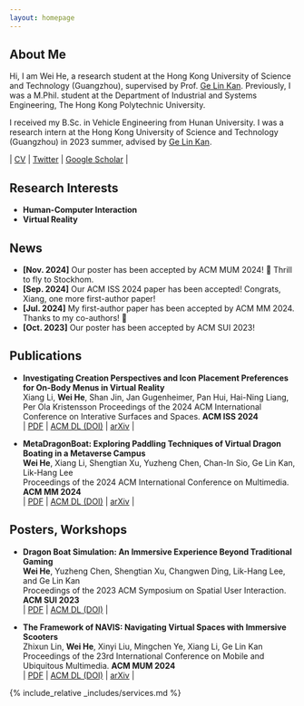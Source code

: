 ```yaml
---
layout: homepage
---
```


## About Me

Hi, I am Wei He, a research student at the Hong Kong University of Science and Technology (Guangzhou), supervised by Prof. [Ge Lin Kan](https://facultyprofiles.hkust-gz.edu.cn/faculty-personal-page/KAN-GeLin/gelin). Previously, I was a M.Phil. student at the Department of Industrial and Systems Engineering, The Hong Kong Polytechnic University.

I received my B.Sc. in Vehicle Engineering from Hunan University. I was a research intern at the Hong Kong University of Science and Technology (Guangzhou) in 2023 summer, advised by [Ge Lin Kan](https://facultyprofiles.hkust-gz.edu.cn/faculty-personal-page/KAN-GeLin/gelin).

\| <a href="./assets/files/CV.pdf">CV</a> \| [Twitter](https://twitter.com/will_weihe) \| [Google Scholar](https://scholar.google.com/citations?user=V2x6UVQAAAAJ&hl) \|

## Research Interests

- **Human-Computer Interaction** 
- **Virtual Reality**

## News

- **[Nov. 2024]** Our poster has been accepted by ACM MUM 2024! 🎉 Thrill to fly to Stockhom.
- **[Sep. 2024]** Our ACM ISS 2024 paper has been accepted! Congrats, Xiang, one more first-author paper!
- **[Jul. 2024]** My first-author paper has been accepted by ACM MM 2024. Thanks to my co-authors! 🎉
- **[Oct. 2023]** Our poster has been accepted by ACM SUI 2023!

## Publications

- **Investigating Creation Perspectives and Icon Placement Preferences for On-Body Menus in Virtual Reality**
  <br>
 Xiang Li, **Wei He**, Shan Jin, Jan Gugenheimer, Pan Hui, Hai-Ning Liang, Per Ola Kristensson
  Proceedings of the 2024 ACM International Conference on Interative Surfaces and Spaces. **ACM ISS 2024**
  <br>
 \| <a href="./assets/files/ISS24_OnBodyMenu.pdf">PDF</a> \| [ACM DL (DOI)](https://dl.acm.org/doi/10.1145/3698136) \| [arXiv](https://arxiv.org/abs/2409.20238) \|

- **MetaDragonBoat: Exploring Paddling Techniques of Virtual Dragon Boating in a Metaverse Campus**
  <br>
  **Wei He**, Xiang Li, Shengtian Xu, Yuzheng Chen, Chan-In Sio, Ge Lin Kan, Lik-Hang Lee
  <br>
  Proceedings of the 2024 ACM International Conference on Multimedia. **ACM MM 2024**
  <br>
 \| <a href="./assets/files/MM24_MetaDragonBoat.pdf">PDF</a> \| [ACM DL (DOI)](https://doi.org/10.1145/3664647.3681078) \| [arXiv](https://arxiv.org/abs/2408.04013) \|

## Posters, Workshops
- **Dragon Boat Simulation: An Immersive Experience Beyond Traditional Gaming**
  <br>
  **Wei He**, Yuzheng Chen, Shengtian Xu, Changwen Ding, Lik-Hang Lee, and Ge Lin Kan
  <br>
  Proceedings of the 2023 ACM Symposium on Spatial User Interaction. **ACM SUI 2023**
  <br>
  \| <a href="./assets/files/SUI_poster.pdf">PDF</a> \| [ACM DL (DOI)](https://doi.org/10.1145/3607822.3618022) \|

- **The Framework of NAVIS: Navigating Virtual Spaces with Immersive Scooters**
  <br>
  Zhixun Lin, **Wei He**, Xinyi Liu, Mingchen Ye, Xiang Li, Ge Lin Kan
  <br>
  Proceedings of the 23rd International Conference on Mobile and Ubiquitous Multimedia. **ACM MUM 2024**
  <br>
  \| <a href="./assets/files/MUM_2024_Poster.pdf">PDF</a> \| [ACM DL (DOI)](https://doi.org/10.1145/3701571.3703381) \| [arXiv](http://arxiv.org/abs/2411.05569) \|

<!-- {% include_relative _includes/publications.md %} -->

{% include_relative _includes/services.md %}
